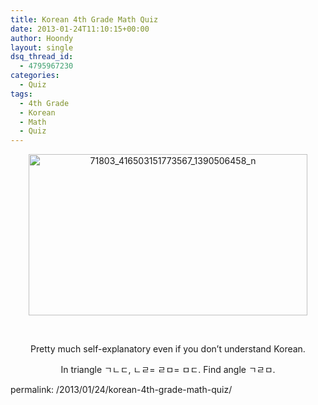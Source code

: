 ```yaml
---
title: Korean 4th Grade Math Quiz
date: 2013-01-24T11:10:15+00:00
author: Hoondy
layout: single
dsq_thread_id:
  - 4795967230
categories:
  - Quiz
tags:
  - 4th Grade
  - Korean
  - Math
  - Quiz
---
```

<p style="text-align: center;">
  <a href="http://hoondy.com/2013/01/24/korean-4th-grade-math-quiz/71803_416503151773567_1390506458_n/" rel="attachment wp-att-398"><img class="aligncenter  wp-image-398" alt="71803_416503151773567_1390506458_n" src="http://hoondy.com/wp-content/uploads/2013/01/71803_416503151773567_1390506458_n.jpg" width="446" height="258" srcset="http://hoondy.com/wp-content/uploads/2013/01/71803_416503151773567_1390506458_n-300x173.jpg 300w, http://hoondy.com/wp-content/uploads/2013/01/71803_416503151773567_1390506458_n.jpg 619w" sizes="(max-width: 446px) 100vw, 446px" /></a>
</p>

&nbsp;

<p style="text-align: center;">
  Pretty much self-explanatory even if you don&#8217;t understand Korean.
</p>

<p style="text-align: center;">
  In triangle ㄱㄴㄷ, ㄴㄹ= ㄹㅁ= ㅁㄷ. Find angle ㄱㄹㅁ.
</p>

permalink: /2013/01/24/korean-4th-grade-math-quiz/